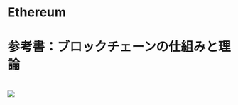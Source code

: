 # Ethereum
<h1>参考書：ブロックチェーンの仕組みと理論<h1>
<img src="https://images-na.ssl-images-amazon.com/images/I/51FbaaoyOZL._SX384_BO1,204,203,200_.jpg">
